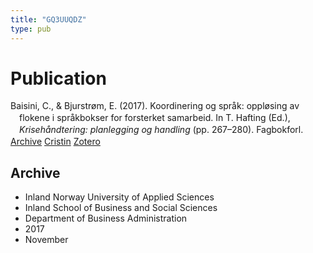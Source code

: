 ```yaml
---
title: "GQ3UUQDZ"
type: pub
---
```

<h1>Publication</h1>
<article id="csl-bib-container-GQ3UUQDZ" class="csl-bib-container">
  <div class="csl-bib-body" style="line-height: 1.35; padding-left: 1em; text-indent:-1em;">
  <div class="csl-entry">Baisini, C., &amp; Bjurstr&#xF8;m, E. (2017). Koordinering og spr&#xE5;k: oppl&#xF8;sing av flokene i spr&#xE5;kbokser for forsterket samarbeid. In T. Hafting (Ed.), <i>Kriseh&#xE5;ndtering: planlegging og handling</i> (pp. 267&#x2013;280). Fagbokforl.</div>
</div>
  <div class="csl-bib-buttons">
    <a href="#taxonomy-article-GQ3UUQDZ" class="csl-bib-button">Archive</a>
    <a href="https://app.cristin.no/results/show.jsf?id=1514288" alt="Cristin URL" class="csl-bib-button">Cristin</a>
    <a href="http://zotero.org/groups/5402882/items/GQ3UUQDZ" alt="Zotero URL" class="csl-bib-button">Zotero</a>
  </div>
  <div id="csl-bib-meta-container-GQ3UUQDZ"></div>
</article>
<div id="csl-bib-meta-GQ3UUQDZ" class="csl-bib-meta">
  <article id="taxonomy-article-GQ3UUQDZ" class="taxonomy-article">
    <h1>Archive</h1>
    <ul>
      <li>Inland Norway University of Applied Sciences</li>
      <li>Inland School of Business and Social Sciences</li>
      <li>Department of Business Administration</li>
      <li>2017</li>
      <li>November</li>
    </ul>
  </article>
</div>
